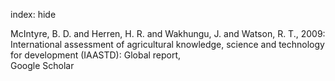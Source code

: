 index: hide

<div class="Citation">

  <div class="Citation-body">
    <div class="Citation-text">McIntyre, B. D. and Herren, H. R. and Wakhungu, J. and Watson, R. T., 2009: <span class="Article-bookTitle">International assessment of agricultural knowledge, science and technology for development (IAASTD): Global report, </span></div>
    <div class="Citation-links">
      <div class="CitationLink" data-href="https://scholar.google.com/scholar?q=International+assessment+of+agricultural+knowledge%2C+science+and+technology+for+development+%28IAASTD%29%3A+Global+report">
        <div class="CitationLink-icon CitationLink-Scholar"></div>
        <div class="CitationLink-text">Google Scholar</div>
      </div>
    </div>
  </div>
</div>


<div class="Citation-copy">

</div>